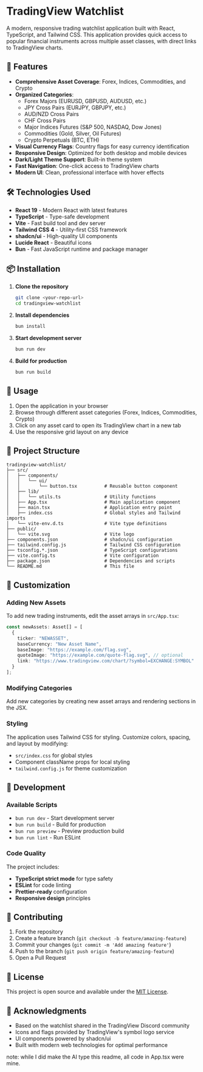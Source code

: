 # TradingView Watchlist

A modern, responsive trading watchlist application built with React, TypeScript, and Tailwind CSS. This application provides quick access to popular financial instruments across multiple asset classes, with direct links to TradingView charts.

## 🚀 Features

- **Comprehensive Asset Coverage**: Forex, Indices, Commodities, and Crypto
- **Organized Categories**:
  - Forex Majors (EURUSD, GBPUSD, AUDUSD, etc.)
  - JPY Cross Pairs (EURJPY, GBPJPY, etc.)
  - AUD/NZD Cross Pairs
  - CHF Cross Pairs
  - Major Indices Futures (S&P 500, NASDAQ, Dow Jones)
  - Commodities (Gold, Silver, Oil Futures)
  - Crypto Perpetuals (BTC, ETH)
- **Visual Currency Flags**: Country flags for easy currency identification
- **Responsive Design**: Optimized for both desktop and mobile devices
- **Dark/Light Theme Support**: Built-in theme system
- **Fast Navigation**: One-click access to TradingView charts
- **Modern UI**: Clean, professional interface with hover effects

## 🛠️ Technologies Used

- **React 19** - Modern React with latest features
- **TypeScript** - Type-safe development
- **Vite** - Fast build tool and dev server
- **Tailwind CSS 4** - Utility-first CSS framework
- **shadcn/ui** - High-quality UI components
- **Lucide React** - Beautiful icons
- **Bun** - Fast JavaScript runtime and package manager

## 📦 Installation

1. **Clone the repository**
   ```bash
   git clone <your-repo-url>
   cd tradingview-watchlist
   ```

2. **Install dependencies**
   ```bash
   bun install
   ```

3. **Start development server**
   ```bash
   bun run dev
   ```

4. **Build for production**
   ```bash
   bun run build
   ```

## 🎯 Usage

1. Open the application in your browser
2. Browse through different asset categories (Forex, Indices, Commodities, Crypto)
3. Click on any asset card to open its TradingView chart in a new tab
4. Use the responsive grid layout on any device

## 📁 Project Structure

```
tradingview-watchlist/
├── src/
│   ├── components/
│   │   └── ui/
│   │       └── button.tsx          # Reusable button component
│   ├── lib/
│   │   └── utils.ts                # Utility functions
│   ├── App.tsx                     # Main application component
│   ├── main.tsx                    # Application entry point
│   ├── index.css                   # Global styles and Tailwind imports
│   └── vite-env.d.ts               # Vite type definitions
├── public/
│   └── vite.svg                    # Vite logo
├── components.json                 # shadcn/ui configuration
├── tailwind.config.js              # Tailwind CSS configuration
├── tsconfig.*.json                 # TypeScript configurations
├── vite.config.ts                  # Vite configuration
├── package.json                    # Dependencies and scripts
└── README.md                       # This file
```

## 🎨 Customization

### Adding New Assets

To add new trading instruments, edit the asset arrays in `src/App.tsx`:

```typescript
const newAssets: Asset[] = [
  {
    ticker: "NEWASSET",
    baseCurrency: "New Asset Name",
    baseImage: "https://example.com/flag.svg",
    quoteImage: "https://example.com/quote-flag.svg", // optional
    link: "https://www.tradingview.com/chart/?symbol=EXCHANGE:SYMBOL"
  }
];
```

### Modifying Categories

Add new categories by creating new asset arrays and rendering sections in the JSX.

### Styling

The application uses Tailwind CSS for styling. Customize colors, spacing, and layout by modifying:
- `src/index.css` for global styles
- Component className props for local styling
- `tailwind.config.js` for theme customization

## 🔧 Development

### Available Scripts

- `bun run dev` - Start development server
- `bun run build` - Build for production
- `bun run preview` - Preview production build
- `bun run lint` - Run ESLint

### Code Quality

The project includes:
- **TypeScript strict mode** for type safety
- **ESLint** for code linting
- **Prettier-ready** configuration
- **Responsive design** principles

## 🤝 Contributing

1. Fork the repository
2. Create a feature branch (`git checkout -b feature/amazing-feature`)
3. Commit your changes (`git commit -m 'Add amazing feature'`)
4. Push to the branch (`git push origin feature/amazing-feature`)
5. Open a Pull Request

## 📄 License

This project is open source and available under the [MIT License](LICENSE).

## 🙏 Acknowledgments

- Based on the watchlist shared in the TradingView Discord community
- Icons and flags provided by TradingView's symbol logo service
- UI components powered by shadcn/ui
- Built with modern web technologies for optimal performance

note: while I did make the AI type this readme, all code in App.tsx were mine.